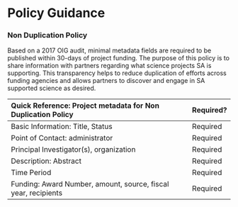 # Policy Guidance

### Non Duplication Policy

Based on a 2017 OIG audit, minimal metadata fields are required to be published within 30-days of project funding. The purpose of this policy is to share information with partners regarding what science projects SA is supporting.  This transparency helps to reduce duplication of efforts across funding agencies and allows partners to discover and engage in SA supported science as desired. 

| Quick Reference: Project metadata for Non Duplication Policy | Required? |
| :--- | :--- |
| Basic Information: Title, Status | Required |
| Point of Contact: administrator | Required |
| Principal Investigator\(s\), organization | Required |
| Description: Abstract | Required |
| Time Period | Required |
| Funding: Award Number, amount, source, fiscal year, recipients | Required |

